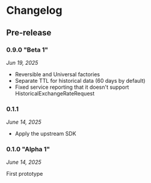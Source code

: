 # Changelog

## Pre-release

### 0.9.0 "Beta 1"

*Jun 19, 2025*

* Reversible and Universal factories
* Separate TTL for historical data (60 days by default)
* Fixed service reporting that it doesn't support HistoricalExchangeRateRequest

### 0.1.1

*June 14, 2025*

* Apply the upstream SDK

### 0.1.0 "Alpha 1"

*June 14, 2025*

First prototype
